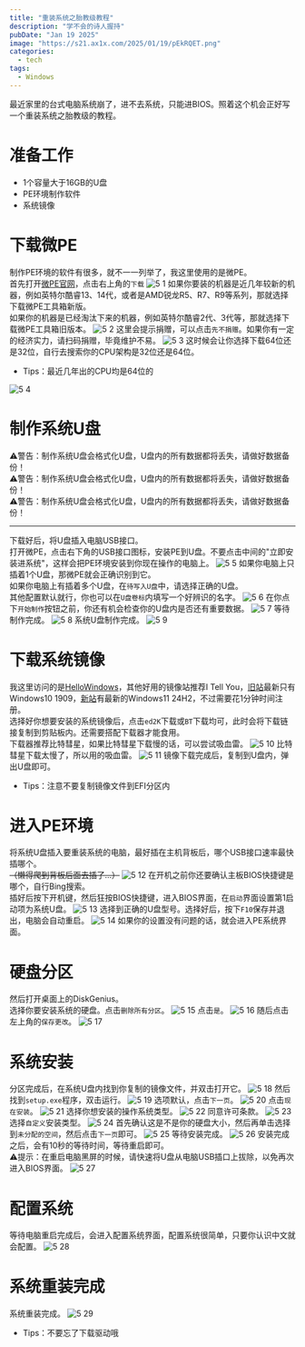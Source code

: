 ```yaml
---
title: "重装系统之胎教级教程"
description: "学不会的诗人握持"
pubDate: "Jan 19 2025"
image: "https://s21.ax1x.com/2025/01/19/pEkRQET.png"
categories:
  - tech
tags:
  - Windows
---
```

最近家里的台式电脑系统崩了，进不去系统，只能进BIOS。照着这个机会正好写一个重装系统之胎教级的教程。

# 准备工作
- 1个容量大于16GB的U盘
- PE环境制作软件
- 系统镜像

# 下载微PE
制作PE环境的软件有很多，就不一一列举了，我这里使用的是微PE。  
首先打开[微PE官网](https://www.wepe.com.cn/)，点击右上角的`下载`
![5 1](https://s1.imagehub.cc/images/2025/04/28/8102258f7ad03eb616410dfb106ce639.png)
如果你要装的机器是近几年较新的机器，例如英特尔酷睿13、14代，或者是AMD锐龙R5、R7、R9等系列，那就选择下载微PE工具箱新版。  
如果你的机器是已经淘汰下来的机器，例如英特尔酷睿2代、3代等，那就选择下载微PE工具箱旧版本。
![5 2](https://s1.imagehub.cc/images/2025/04/28/455a3ded726bb06bb5e5eb5efe89916a.png)
这里会提示捐赠，可以点击`先不捐赠`。如果你有一定的经济实力，请扫码捐赠，毕竟维护不易。
![5 3](https://s1.imagehub.cc/images/2025/04/28/f01ab01d7eb084994d901a320fb47c6b.png)
这时候会让你选择下载64位还是32位，自行去搜索你的CPU架构是32位还是64位。
- Tips：最近几年出的CPU均是64位的

![5 4](https://s1.imagehub.cc/images/2025/04/28/fe7bc97de92b5efd1978da04559511d5.png)
# 制作系统U盘
⚠️警告：制作系统U盘会格式化U盘，U盘内的所有数据都将丢失，请做好数据备份！  
⚠️警告：制作系统U盘会格式化U盘，U盘内的所有数据都将丢失，请做好数据备份！  
⚠️警告：制作系统U盘会格式化U盘，U盘内的所有数据都将丢失，请做好数据备份！  
****
下载好后，将U盘插入电脑USB接口。  
打开微PE，点击右下角的USB接口图标，安装PE到U盘。不要点击中间的"立即安装进系统"，这样会把PE环境安装到你现在操作的电脑上。
![5 5](https://s1.imagehub.cc/images/2025/04/28/3513ef34848c04cb33884fab9c80ee4b.png)
如果你电脑上只插着1个U盘，那微PE就会正确识别到它。  
如果你电脑上有插着多个U盘，在`待写入U盘`中，请选择正确的U盘。  
其他配置默认就行，你也可以在`U盘卷标`内填写一个好辨识的名字。
![5 6](https://s1.imagehub.cc/images/2025/04/28/e39dd8c7a70985c856a3cd79422155c7.png)
在你点下`开始制作`按钮之前，你还有机会检查你的U盘内是否还有重要数据。
![5 7](https://s1.imagehub.cc/images/2025/04/28/92d7157429d4504f66387b22ea3e33f6.png)
等待制作完成。
![5 8](https://s1.imagehub.cc/images/2025/04/28/8151501af8e67c10950440a3b787b82d.png)
系统U盘制作完成。
![5 9](https://s1.imagehub.cc/images/2025/04/28/aa47469d6faa90969dc4d737548c168b.png)

# 下载系统镜像
我这里访问的是[HelloWindows](https://hellowindows.cn/)，其他好用的镜像站推荐I Tell You，[旧站](https://msdn.itellyou.cn/)最新只有Windows10 1909，[新站](https://next.itellyou.cn/Original/Index)有最新的Windows11 24H2，不过需要花1分钟时间注册。  
选择好你想要安装的系统镜像后，点击`ed2K`下载或`BT`下载均可，此时会将下载链接复制到剪贴板内。还需要搭配下载器才能食用。  
下载器推荐比特彗星，如果比特彗星下载慢的话，可以尝试吸血雷。
![5 10](https://s1.imagehub.cc/images/2025/04/28/2ddcbe189d2afb5a2be11a7ef8ce9e7e.png)
比特彗星下载太慢了，所以用的吸血雷。
![5 11](https://s1.imagehub.cc/images/2025/04/28/2c3625beef94f435e70c31146d4461b5.png)
镜像下载完成后，复制到U盘内，弹出U盘即可。
- Tips：注意不要复制镜像文件到EFI分区内

# 进入PE环境
将系统U盘插入要重装系统的电脑，最好插在主机背板后，哪个USB接口速率最快插哪个。  
~~（懒得爬到背板后面去插了...）~~
![5 12](https://s1.imagehub.cc/images/2025/04/28/3f1424ad57e37c7e58099651e4bd734b.jpg)
在开机之前你还要确认主板BIOS快捷键是哪个，自行Bing搜索。  
插好后按下开机键，然后狂按BIOS快捷键，进入BIOS界面，在`启动`界面设置第1启动项为系统U盘。
![5 13](https://s1.imagehub.cc/images/2025/04/28/1848f17ff53da10e8663196d6ffabae3.jpg)
选择到正确的U盘型号。选择好后，按下`F10`保存并退出，电脑会自动重启。
![5 14](https://s1.imagehub.cc/images/2025/04/28/b365a7fafe82d104f99258250932aa21.jpg)
如果你的设置没有问题的话，就会进入PE系统界面。

# 硬盘分区
然后打开桌面上的DiskGenius。  
选择你要安装系统的硬盘。点击`删除所有分区`。
![5 15](https://s1.imagehub.cc/images/2025/04/28/136e8f8b0050f0f15413df63b1b23e1f.jpg)
点击`是`。
![5 16](https://s1.imagehub.cc/images/2025/04/28/50ca48c47b7968ed18ac2b2fb198ee7a.jpg)
随后点击左上角的`保存更改`。
![5 17](https://s1.imagehub.cc/images/2025/04/28/28bdd10907c71f11d53007bfae104b57.jpg)

# 系统安装
分区完成后，在系统U盘内找到你复制的镜像文件，并双击打开它。
![5 18](https://s1.imagehub.cc/images/2025/04/28/516f1fa4a4caeff11871725ce5a52a9d.jpg)
然后找到`setup.exe`程序，双击运行。
![5 19](https://s1.imagehub.cc/images/2025/04/28/b087eaf9a993c2306ee66c58e712926d.jpg)
选项默认，点击`下一页`。
![5 20](https://s1.imagehub.cc/images/2025/04/28/5847143a4c9318d7533404288f7babd3.jpg)
点击`现在安装`。
![5 21](https://s1.imagehub.cc/images/2025/04/28/732e4d487f89b635561c672ba856b6d8.jpg)
选择你想安装的操作系统类型。
![5 22](https://s1.imagehub.cc/images/2025/04/28/d8ee0dd94484743d74a5569bd9437fe2.jpg)
同意许可条款。
![5 23](https://s1.imagehub.cc/images/2025/04/28/0b26647cf439daaefd6607cb235887a2.jpg)
选择`自定义`安装类型。
![5 24](https://s1.imagehub.cc/images/2025/04/28/ce44bbe93932b5728fbadbe2014006b9.jpg)
首先确认这是不是你的硬盘大小，然后再单击选择到`未分配的空间`，然后点击`下一页`即可。
![5 25](https://s1.imagehub.cc/images/2025/04/28/6349fda1570afe694c69fac7c62d8326.jpg)
等待安装完成。
![5 26](https://s1.imagehub.cc/images/2025/04/28/930fcd003822cbc141388b01c3ffcd7c.jpg)
安装完成之后，会有10秒的等待时间，等待重启即可。  
⚠️提示：在重启电脑黑屏的时候，请快速将U盘从电脑USB插口上拔除，以免再次进入BIOS界面。
![5 27](https://s1.imagehub.cc/images/2025/04/28/65fed22c03232ea7c5c8f6ae318d5e7b.jpg)

# 配置系统
等待电脑重启完成后，会进入配置系统界面，配置系统很简单，只要你认识中文就会配置。
![5 28](https://s1.imagehub.cc/images/2025/04/28/53d23298cd59c162a1b7c5bf874ddae1.jpg)
# 系统重装完成
系统重装完成。
![5 29](https://s1.imagehub.cc/images/2025/04/28/a5267ee3c3ad9f452a4b5a24adc655fe.jpg)

- Tips：不要忘了下载驱动哦
